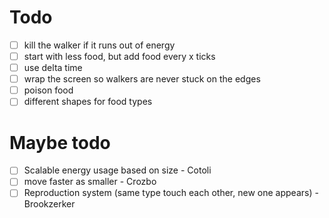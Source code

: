 # Todo

* [ ] kill the walker if it runs out of energy
* [ ] start with less food, but add food every x ticks
* [ ] use delta time
* [ ] wrap the screen so walkers are never stuck on the edges
* [ ] poison food
* [ ] different shapes for food types

# Maybe todo

* [ ] Scalable energy usage based on size - Cotoli
* [ ] move faster as smaller - Crozbo
* [ ] Reproduction system (same type touch each other, new one appears) - Brookzerker